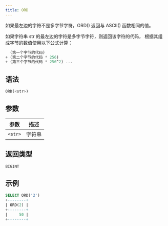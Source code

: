 ```yaml
---
title: ORD
---
```


如果最左边的字符不是多字节字符，ORD() 返回与 ASCII() 函数相同的值。

如果字符串 str 的最左边的字符是多字节字符，则返回该字符的代码，
根据其组成字节的数值使用以下公式计算：

```sql
  (第一个字节的代码)
+ (第二个字节的代码 * 256)
+ (第三个字节的代码 * 256^2) ...
```

## 语法

```sql
ORD(<str>)
```

## 参数

| 参数       | 描述       |
|------------|------------|
| `<str>`    | 字符串     |

## 返回类型

`BIGINT`

## 示例

```sql
SELECT ORD('2')
+--------+
| ORD(2) |
+--------+
|     50 |
+--------+
```